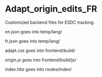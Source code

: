 # Adapt_origin_edits_FR

Customized backend files for ESDC tracking.

en.json goes into temp/lang/

fr.json goes into temp/lang/

adapt.css goes into frontend/build/

origin.js goes into frontend/build/js/

index.hbs goes into routes/index/
